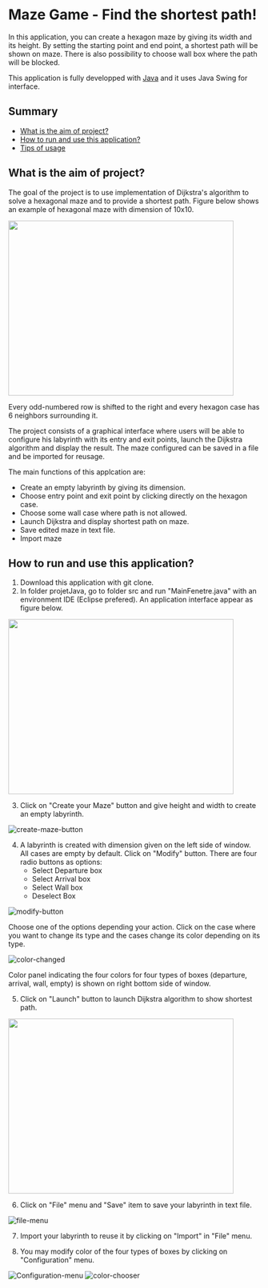 # Maze Game - Find the shortest path!
In this application, you can create a hexagon maze by giving its width and its height. By setting the starting point and end point, a shortest path will be shown on maze. There is also possibility to choose wall box where the path will be blocked. 

This application is fully developped with [Java](https://www.java.com/en/) and it uses Java Swing for interface.

## Summary
- [What is the aim of project?](#what-is-the-aim-of-project-)
- [How to run and use this application?](#how-to-run-and-use-this-application-)
- [Tips of usage](#tips-of-usage)

## What is the aim of project?
The goal of the project is to use implementation of Dijkstra's algorithm to solve a hexagonal maze and to provide a shortest path. Figure below shows an example of hexagonal maze with dimension of 10x10.

<img src="./projetJava/images/HexagonMaze.png" width="450" height="350">

Every odd-numbered row is shifted to the right and every hexagon case has 6 neighbors surrounding it.

The project consists of a graphical interface where users will be able to configure his labyrinth with its entry and exit points, launch the Dijkstra algorithm and display the result. The maze configured can be saved in a file and be imported for reusage.

The main functions of this applcation are:
- Create an empty labyrinth by giving its dimension.
- Choose entry point and exit point by clicking directly on the hexagon case.
- Choose some wall case where path is not allowed.
- Launch Dijkstra and display shortest path on maze.
- Save edited maze in text file.
- Import maze 

## How to run and use this application?
1. Download this application with git clone.
2. In folder projetJava, go to folder src and run "MainFenetre.java" with an environment IDE (Eclipse prefered). An application interface appear as figure below.

<img src="./projetJava/images/interface.png" width="450" height="350">

3. Click on "Create your Maze" button and give height and width to create an empty labyrinth.

![create-maze-button](./projetJava/images/createMazeBtn.png)

4. A labyrinth is created with dimension given on the left side of window. All cases are empty by default. Click on "Modify" button. There are four radio buttons as options:
    - Select Departure box
    - Select Arrival box
    - Select Wall box
    - Deselect Box
    
![modify-button](./projetJava/images/modifyBtn.png)

Choose one of the options depending your action. Click on the case where you want to change its type and the cases change its color depending on its type.

![color-changed](./projetJava/images/colorChanged.png)

Color panel indicating the four colors for four types of boxes (departure, arrival, wall, empty) is shown on right bottom side of window.

5. Click on "Launch" button to launch Dijkstra algorithm to show shortest path.

<img src="./projetJava/images/algoLaunched.png" width="450" height="350">

6. Click on "File" menu and "Save" item to save your labyrinth in text file.

![file-menu](./projetJava/images/fileMenu.png)

7. Import your labyrinth to reuse it by clicking on "Import" in "File" menu.

8. You may modify color of the four types of boxes by clicking on "Configuration" menu.

![Configuration-menu](./projetJava/images/configurationMenu.png)    ![color-chooser](./projetJava/images/colorChooser.png)


